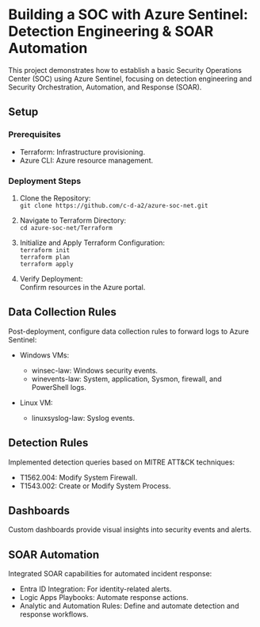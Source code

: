 # Building a SOC with Azure Sentinel: Detection Engineering & SOAR Automation

This project demonstrates how to establish a basic Security Operations Center (SOC) using Azure Sentinel, focusing on detection engineering and Security Orchestration, Automation, and Response (SOAR).

## Setup

### Prerequisites

- Terraform: Infrastructure provisioning.
- Azure CLI: Azure resource management.

### Deployment Steps

1. Clone the Repository:  
   `git clone https://github.com/c-d-a2/azure-soc-net.git`

2. Navigate to Terraform Directory:  
   `cd azure-soc-net/Terraform`

3. Initialize and Apply Terraform Configuration:  
   `terraform init`  
   `terraform plan`  
   `terraform apply`

4. Verify Deployment:  
   Confirm resources in the Azure portal.

## Data Collection Rules

Post-deployment, configure data collection rules to forward logs to Azure Sentinel:

- Windows VMs:
  - winsec-law: Windows security events.
  - winevents-law: System, application, Sysmon, firewall, and PowerShell logs.

- Linux VM:
  - linuxsyslog-law: Syslog events.

## Detection Rules

Implemented detection queries based on MITRE ATT&CK techniques:

- T1562.004: Modify System Firewall.
- T1543.002: Create or Modify System Process.

## Dashboards

Custom dashboards provide visual insights into security events and alerts.

## SOAR Automation

Integrated SOAR capabilities for automated incident response:

- Entra ID Integration: For identity-related alerts.
- Logic Apps Playbooks: Automate response actions.
- Analytic and Automation Rules: Define and automate detection and response workflows.


